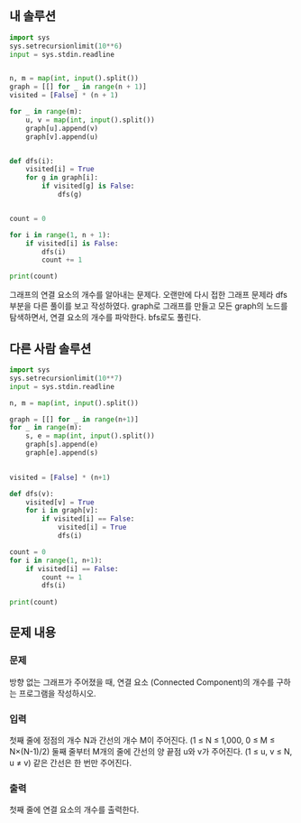 ## 내 솔루션
```python
import sys
sys.setrecursionlimit(10**6)
input = sys.stdin.readline


n, m = map(int, input().split())
graph = [[] for _ in range(n + 1)]
visited = [False] * (n + 1)

for _ in range(m):
    u, v = map(int, input().split())
    graph[u].append(v)
    graph[v].append(u)


def dfs(i):
    visited[i] = True
    for g in graph[i]:
        if visited[g] is False:
            dfs(g)


count = 0

for i in range(1, n + 1):
    if visited[i] is False:
        dfs(i)
        count += 1

print(count)
```
그래프의 연결 요소의 개수를 알아내는 문제다. 오랜만에 다시 접한 그래프 문제라 dfs 부분을 다른 풀이를 보고 작성하였다. graph로 그래프를 만들고 모든 graph의 노드를 탐색하면서, 연결 요소의 개수를 파악한다.
bfs로도 풀린다.

## 다른 사람 솔루션
```python
import sys
sys.setrecursionlimit(10**7)
input = sys.stdin.readline

n, m = map(int, input().split())

graph = [[] for _ in range(n+1)]
for _ in range(m):
    s, e = map(int, input().split())
    graph[s].append(e)
    graph[e].append(s)
    

visited = [False] * (n+1)

def dfs(v):
    visited[v] = True
    for i in graph[v]:
        if visited[i] == False:
            visited[i] = True
            dfs(i)

count = 0
for i in range(1, n+1):
    if visited[i] == False:
        count += 1
        dfs(i)
        
print(count)
```

## 문제 내용
### 문제
방향 없는 그래프가 주어졌을 때, 연결 요소 (Connected Component)의 개수를 구하는 프로그램을 작성하시오.

### 입력
첫째 줄에 정점의 개수 N과 간선의 개수 M이 주어진다. (1 ≤ N ≤ 1,000, 0 ≤ M ≤ N×(N-1)/2) 둘째 줄부터 M개의 줄에 간선의 양 끝점 u와 v가 주어진다. (1 ≤ u, v ≤ N, u ≠ v) 같은 간선은 한 번만 주어진다.

### 출력
첫째 줄에 연결 요소의 개수를 출력한다.
